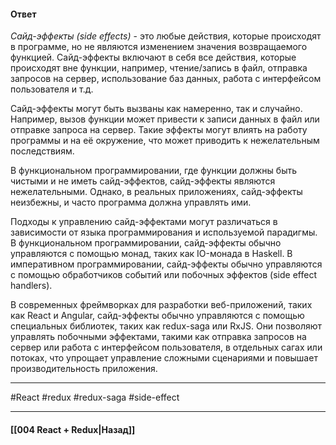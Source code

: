 #### Ответ

*Сайд-эффекты (side effects)* - это любые действия, которые происходят в программе, но не являются изменением значения возвращаемого функцией. Сайд-эффекты включают в себя все действия, которые происходят вне функции, например, чтение/запись в файл, отправка запросов на сервер, использование баз данных, работа с интерфейсом пользователя и т.д.

Сайд-эффекты могут быть вызваны как намеренно, так и случайно. Например, вызов функции может привести к записи данных в файл или отправке запроса на сервер. Такие эффекты могут влиять на работу программы и на её окружение, что может приводить к нежелательным последствиям.

В функциональном программировании, где функции должны быть чистыми и не иметь сайд-эффектов, сайд-эффекты являются нежелательными. Однако, в реальных приложениях, сайд-эффекты неизбежны, и часто программа должна управлять ими.

Подходы к управлению сайд-эффектами могут различаться в зависимости от языка программирования и используемой парадигмы. В функциональном программировании, сайд-эффекты обычно управляются с помощью монад, таких как IO-монада в Haskell. В императивном программировании, сайд-эффекты обычно управляются с помощью обработчиков событий или побочных эффектов (side effect handlers).

В современных фреймворках для разработки веб-приложений, таких как React и Angular, сайд-эффекты обычно управляются с помощью специальных библиотек, таких как redux-saga или RxJS. Они позволяют управлять побочными эффектами, такими как отправка запросов на сервер или работа с интерфейсом пользователя, в отдельных сагах или потоках, что упрощает управление сложными сценариями и повышает производительность приложения.

____
#React #redux #redux-saga #side-effect 

____

#### [[004 React + Redux|Назад]]